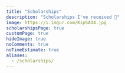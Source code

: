 ```yaml
---
title: "Scholarships"
description: "Scholarships I've received 💸"
image: https://i.imgur.com/Kip5AO4.jpg
scholarshipsPage: true
customPage: true
hideImage: true
noComments: true
noTimeEstimate: true
aliases:
  - /scholarships/
---
```

